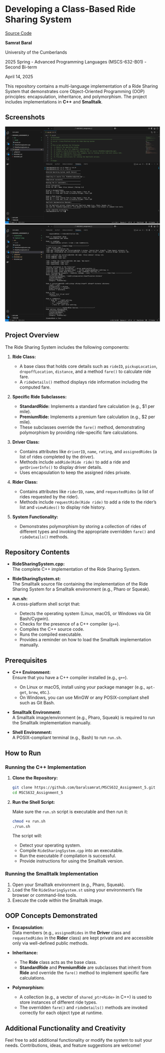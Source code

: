 # Developing a Class-Based Ride Sharing System
[Source Code](https://github.com/baralsamrat/MSCS631_WireShark_7)

**Samrat Baral**

University of the Cumberlands  

2025 Spring - Advanced Programming Languages (MSCS-632-B01) - Second Bi-term 

April 14, 2025

This repository contains a multi-language implementation of a Ride Sharing System that demonstrates core Object-Oriented Programming (OOP) principles: encapsulation, inheritance, and polymorphism. The project includes implementations in **C++** and **Smalltalk**.

## Screenshots
![1](/screenshots/Capture-1.png)
![2](/screenshots/Capture-2.png)
## Project Overview

The Ride Sharing System includes the following components:

1. **Ride Class:**  
   - A base class that holds core details such as `rideID`, `pickupLocation`, `dropoffLocation`, `distance`, and a method `fare()` to calculate ride fare.
   - A `rideDetails()` method displays ride information including the computed fare.

2. **Specific Ride Subclasses:**  
   - **StandardRide:** Implements a standard fare calculation (e.g., $1 per mile).
   - **PremiumRide:** Implements a premium fare calculation (e.g., $2 per mile).
   - These subclasses override the `fare()` method, demonstrating polymorphism by providing ride-specific fare calculations.

3. **Driver Class:**  
   - Contains attributes like `driverID`, `name`, `rating`, and `assignedRides` (a list of rides completed by the driver).
   - Methods include `addRide(Ride ride)` to add a ride and `getDriverInfo()` to display driver details.
   - Uses encapsulation to keep the assigned rides private.

4. **Rider Class:**  
   - Contains attributes like `riderID`, `name`, and `requestedRides` (a list of rides requested by the rider).
   - Methods include `requestRide(Ride ride)` to add a ride to the rider’s list and `viewRides()` to display ride history.

5. **System Functionality:**  
   - Demonstrates polymorphism by storing a collection of rides of different types and invoking the appropriate overridden `fare()` and `rideDetails()` methods.

## Repository Contents

- **RideSharingSystem.cpp:**  
  The complete C++ implementation of the Ride Sharing System.

- **RideSharingSystem.st:**  
  The Smalltalk source file containing the implementation of the Ride Sharing System for a Smalltalk environment (e.g., Pharo or Squeak).

- **run.sh:**  
  A cross-platform shell script that:
  - Detects the operating system (Linux, macOS, or Windows via Git Bash/Cygwin).
  - Checks for the presence of a C++ compiler (`g++`).
  - Compiles the C++ source code.
  - Runs the compiled executable.
  - Provides a reminder on how to load the Smalltalk implementation manually.

## Prerequisites

- **C++ Environment:**  
  Ensure that you have a C++ compiler installed (e.g., `g++`).  
  - On Linux or macOS, install using your package manager (e.g., `apt-get`, `brew`, etc.).
  - On Windows, you can use MinGW or any POSIX-compliant shell such as Git Bash.
  
- **Smalltalk Environment:**  
  A Smalltalk image/environment (e.g., Pharo, Squeak) is required to run the Smalltalk implementation manually.

- **Shell Environment:**  
  A POSIX-compliant terminal (e.g., Bash) to run `run.sh`.

## How to Run

### Running the C++ Implementation

1. **Clone the Repository:**

   ```bash
   git clone https://github.com/baralsamrat/MSCS632_Assignment_5.git
   cd MSCS632_Assignment_5
   ```

2. **Run the Shell Script:**

   Make sure the `run.sh` script is executable and then run it:

   ```bash
   chmod +x run.sh
   ./run.sh
   ```

   The script will:
   - Detect your operating system.
   - Compile `RideSharingSystem.cpp` into an executable.
   - Run the executable if compilation is successful.
   - Provide instructions for using the Smalltalk version.

### Running the Smalltalk Implementation

1. Open your Smalltalk environment (e.g., Pharo, Squeak).
2. Load the file `RideSharingSystem.st` using your environment’s file browser or command-line tools.
3. Execute the code within the Smalltalk image.

## OOP Concepts Demonstrated

- **Encapsulation:**  
  Data members (e.g., `assignedRides` in the **Driver** class and `requestedRides` in the **Rider** class) are kept private and are accessible only via well-defined public methods.

- **Inheritance:**  
  - The **Ride** class acts as the base class.
  - **StandardRide** and **PremiumRide** are subclasses that inherit from **Ride** and override the `fare()` method to implement specific fare calculations.

- **Polymorphism:**  
  - A collection (e.g., a vector of `shared_ptr<Ride>` in C++) is used to store instances of different ride types.
  - The overridden `fare()` and `rideDetails()` methods are invoked correctly for each object type at runtime.

## Additional Functionality and Creativity

Feel free to add additional functionality or modify the system to suit your needs. Contributions, ideas, and feature suggestions are welcome!
